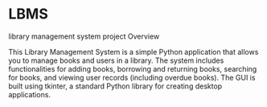 # LBMS
library management system project
Overview

This Library Management System is a simple Python application that allows you to manage books and users in a library. The system includes functionalities for adding books, borrowing and returning books, searching for books, and viewing user records (including overdue books). The GUI is built using tkinter, a standard Python library for creating desktop applications.